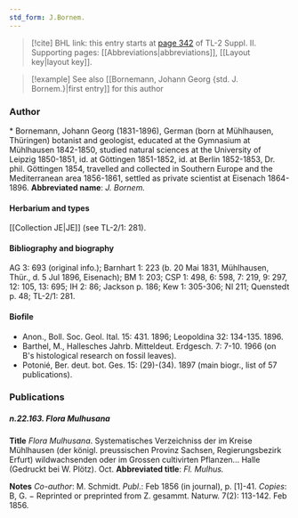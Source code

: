 ```yaml
---
std_form: J.Bornem.
---
```


> [!cite] BHL link: this entry starts at [page 342](https://www.biodiversitylibrary.org/page/33265539) of TL-2 Suppl. II.
> Supporting pages: [[Abbreviations|abbreviations]], [[Layout key|layout key]].

> [!example] See also [[Bornemann, Johann Georg {std. J. Bornem.}|first entry]] for this author

### Author

\* Bornemann, Johann Georg (1831-1896), German (born at Mühlhausen, Thüringen) botanist and geologist, educated at the Gymnasium at Mühlhausen 1842-1850, studied natural sciences at the University of Leipzig 1850-1851, id. at Göttingen 1851-1852, id. at Berlin 1852-1853, Dr. phil. Göttingen 1854, travelled and collected in Southern Europe and the Mediterranean area 1856-1861, settled as private scientist at Eisenach 1864-1896. 
**Abbreviated name**: *J. Bornem.*

#### Herbarium and types

[[Collection JE|JE]] (see TL-2/1: 281).

#### Bibliography and biography

AG 3: 693 (original info.); Barnhart 1: 223 (b. 20 Mai 1831, Mühlhausen, Thür., d. 5 Jul 1896, Eisenach); BM 1: 203; CSP 1: 498, 6: 598, 7: 219, 9: 297, 12: 105, 13: 695; IH 2: 86; Jackson p. 186; Kew 1: 305-306; NI 211; Quenstedt p. 48; TL-2/1: 281.

#### Biofile

- Anon., Boll. Soc. Geol. Ital. 15: 431. 1896; Leopoldina 32: 134-135. 1896.
- Barthel, M., Hallesches Jahrb. Mitteldeut. Erdgesch. 7: 7-10. 1966 (on B's histological research on fossil leaves).
- Potonié, Ber. deut. bot. Ges. 15: (29)-(34). 1897 (main biogr., list of 57 publications).

### Publications

##### n.22.163. Flora Mulhusana

**Title**
*Flora Mulhusana*. Systematisches Verzeichniss der im Kreise Mühlhausen (der königl. preussischen Provinz Sachsen, Regierungsbezirk Erfurt) wildwachsenden oder im Grossen cultivirten Pflanzen... Halle (Gedruckt bei W. Plötz). Oct.
**Abbreviated title**: *Fl. Mulhus.*

**Notes**
*Co-author*: M. Schmidt.
*Publ*.: Feb 1856 (in journal), p. \[1\]-41. *Copies*: B, G. − Reprinted or preprinted from Z. gesammt. Naturw. 7(2): 113-142. Feb 1856.

